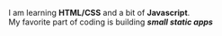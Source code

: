 I am learning **HTML/CSS** and a bit of **Javascript**.
<br>
My favorite part of coding is building __*small static apps*__
